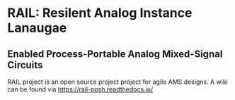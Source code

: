 # RAIL: Resilent Analog Instance Lanaugae 
## Enabled Process-Portable Analog Mixed-Signal Circuits

RAIL project is an open source project project for agile AMS designs.
A wiki can be found via https://rail-posh.readthedocs.io/
